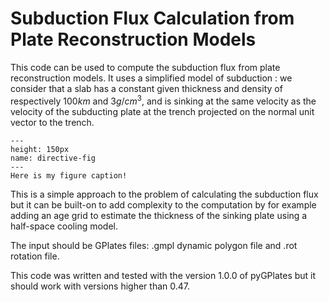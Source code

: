 # Subduction Flux Calculation from Plate Reconstruction Models

This code can be used to compute the subduction flux from plate reconstruction models. It uses a simplified model of subduction : we consider that a slab has a constant given thickness and density of respectively $100km$ and $3g/cm^3$, and is sinking at the same velocity as the velocity of the subducting plate at the trench projected on the normal unit vector to the trench.

```{figure} ../subduction_flux_diagram.png
---
height: 150px
name: directive-fig
---
Here is my figure caption!
```

This is a simple approach to the problem of calculating the subduction flux but it can be built-on to add complexity to the computation by for example adding an age grid to estimate the thickness of the sinking plate using a half-space cooling model.

The input should be GPlates files: .gmpl dynamic polygon file and .rot rotation file. 

This code was written and tested with the version 1.0.0 of pyGPlates but it should work with versions higher than 0.47.
